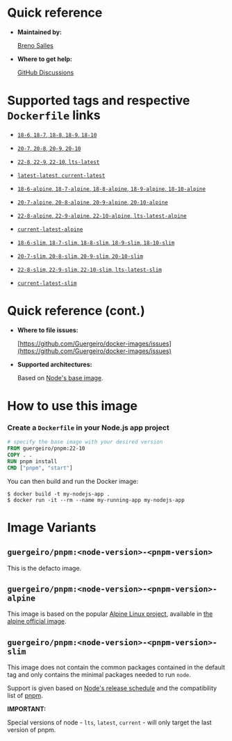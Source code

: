 # Quick reference

- **Maintained by:**

  [Breno Salles](https://brenosalles.com)

- **Where to get help:**

  [GitHub Discussions](https://github.com/Guergeiro/docker-images/discussions)

# Supported tags and respective `Dockerfile` links

- [`18-6`, `18-7`, `18-8`, `18-9`, `18-10`](./Dockerfile)

- [`20-7`, `20-8`, `20-9`, `20-10`](./Dockerfile)

- [`22-8`, `22-9`, `22-10`, `lts-latest`](./Dockerfile)

- [`latest-latest`, `current-latest`](./Dockerfile)

- [`18-6-alpine`, `18-7-alpine`, `18-8-alpine`, `18-9-alpine`, `18-10-alpine`](./Dockerfile_alpine)

- [`20-7-alpine`, `20-8-alpine`, `20-9-alpine`, `20-10-alpine`](./Dockerfile_alpine)

- [`22-8-alpine`, `22-9-alpine`, `22-10-alpine`, `lts-latest-alpine`](./Dockerfile_alpine)

- [`current-latest-alpine`](./Dockerfile_alpine)

- [`18-6-slim`, `18-7-slim`, `18-8-slim`, `18-9-slim`, `18-10-slim`](./Dockerfile_slim)

- [`20-7-slim`, `20-8-slim`, `20-9-slim`, `20-10-slim`](./Dockerfile_slim)

- [`22-8-slim`, `22-9-slim`, `22-10-slim`, `lts-latest-slim`](./Dockerfile_slim)
- [`current-latest-slim`](./Dockerfile_slim)

# Quick reference (cont.)

- **Where to file issues:**

  [https://github.com/Guergeiro/docker-images/issues](https://github.com/Guergeiro/docker-images/issues)

- **Supported architectures:**

  Based on [Node's base image](https://hub.docker.com/_/node).

# How to use this image

### Create a `Dockerfile` in your Node.js app project

```dockerfile
# specify the base image with your desired version
FROM guergeiro/pnpm:22-10
COPY . .
RUN pnpm install
CMD ["pnpm", "start"]
```

You can then build and run the Docker image:

```console
$ docker build -t my-nodejs-app .
$ docker run -it --rm --name my-running-app my-nodejs-app
```

# Image Variants

## `guergeiro/pnpm:<node-version>-<pnpm-version>`

This is the defacto image.

## `guergeiro/pnpm:<node-version>-<pnpm-version>-alpine`

This image is based on the popular
[Alpine Linux project](https://alpinelinux.org/), available in
[the alpine official image](https://hub.docker.com/_/alpine).

## `guergeiro/pnpm:<node-version>-<pnpm-version>-slim`

This image does not contain the common packages contained in the default tag and
only contains the minimal packages needed to run `node`.

Support is given based on
[Node's release schedule](https://github.com/nodejs/release#release-schedule)
and the compatibility list of
[pnpm](https://pnpm.io/installation#compatibility).

**IMPORTANT:**

Special versions of node - `lts`, `latest`, `current` - will only target the
last version of pnpm.
